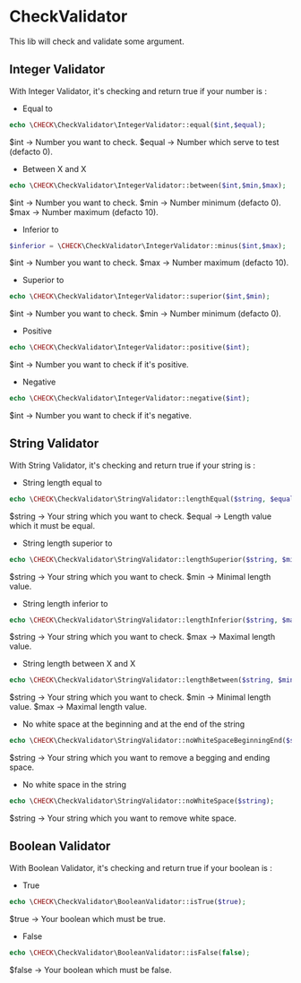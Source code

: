 # CheckValidator

This lib will check and validate some argument.

## Integer Validator

With Integer Validator, it's checking and return true if your number is :

* Equal to
```php
echo \CHECK\CheckValidator\IntegerValidator::equal($int,$equal);
```
$int -> Number you want to check.
$equal -> Number which serve to test (defacto 0).

* Between X and X
```php
echo \CHECK\CheckValidator\IntegerValidator::between($int,$min,$max);
```
$int -> Number you want to check.
$min -> Number minimum (defacto 0).
$max -> Number maximum (defacto 10).

* Inferior to
```php
$inferior = \CHECK\CheckValidator\IntegerValidator::minus($int,$max);
```
$int -> Number you want to check.
$max -> Number maximum (defacto 10).

* Superior to
```php
echo \CHECK\CheckValidator\IntegerValidator::superior($int,$min);
```
$int -> Number you want to check.
$min -> Number minimum (defacto 0).

* Positive
```php
echo \CHECK\CheckValidator\IntegerValidator::positive($int);
```
$int -> Number you want to check if it's positive.

* Negative
```php
echo \CHECK\CheckValidator\IntegerValidator::negative($int);
```
$int -> Number you want to check if it's negative.

## String Validator

With String Validator, it's checking and return true if your string is :

* String length equal to
```php
echo \CHECK\CheckValidator\StringValidator::lengthEqual($string, $equal);
```
$string -> Your string which you want to check.
$equal -> Length value which it must be equal.

* String length superior to
```php
echo \CHECK\CheckValidator\StringValidator::lengthSuperior($string, $min);
```
$string -> Your string which you want to check.
$min -> Minimal length value.

* String length inferior to
```php
echo \CHECK\CheckValidator\StringValidator::lengthInferior($string, $max);
```
$string -> Your string which you want to check.
$max -> Maximal length value.

* String length between X and X
```php
echo \CHECK\CheckValidator\StringValidator::lengthBetween($string, $min, $max);
```
$string -> Your string which you want to check.
$min -> Minimal length value.
$max -> Maximal length value.

* No white space at the beginning and at the end of the string
```php
echo \CHECK\CheckValidator\StringValidator::noWhiteSpaceBeginningEnd($string);
```
$string -> Your string which you want to remove a begging and ending space.

* No white space in the string
```php
echo \CHECK\CheckValidator\StringValidator::noWhiteSpace($string);
```
$string -> Your string which you want to remove white space.

## Boolean Validator

With Boolean Validator, it's checking and return true if your boolean is :

* True
```php
echo \CHECK\CheckValidator\BooleanValidator::isTrue($true);
```
$true -> Your boolean which must be true.

* False
```php
echo \CHECK\CheckValidator\BooleanValidator::isFalse(false);
```
$false -> Your boolean which must be false.